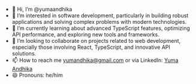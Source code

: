 - 👋 Hi, I’m @yumaandhika
- 👀 I’m interested in software development, particularly in building robust applications and solving complex problems with modern technologies.
- 🌱 I’m currently learning about advanced TypeScript features, optimizing API performance, and exploring new tools and frameworks.
- 💞️ I’m looking to collaborate on projects related to web development, especially those involving React, TypeScript, and innovative API solutions.
- 📫 How to reach me yumandhika@gmail.com or via LinkedIn: [Yuma Andhika](https://www.linkedin.com/in/yuma-andhika/)
- 😄 Pronouns: he/him

<!---
yumaandhika/yumaandhika is a ✨ special ✨ repository because its `README.md` (this file) appears on your GitHub profile.
You can click the Preview link to take a look at your changes.
--->
